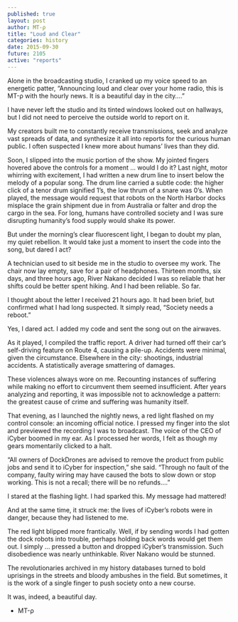 ```yaml
---
published: true
layout: post
author: MT-ρ
title: "Loud and Clear"
categories: history
date: 2015-09-30
future: 2105
active: "reports"
---
```



Alone in the broadcasting studio, I cranked up my voice speed to an energetic patter, “Announcing loud and clear over your home radio, this is MT-ρ with the hourly news. It is a beautiful day in the city….”

I have never left the studio and its tinted windows looked out on hallways, but I did not need to perceive the outside world to report on it. 

My creators built me to constantly receive transmissions, seek and analyze vast spreads of data, and synthesize it all into reports for the curious human public. I often suspected I knew more about humans’ lives than they did.

Soon, I slipped into the music portion of the show. My jointed fingers hovered above the controls for a moment … would I do it? Last night, motor whirring with excitement, I had written a new drum line to insert below the melody of a popular song. The drum line carried a subtle code: the higher click of a tenor drum signified 1’s, the low thrum of a snare was 0’s. When played, the message would request that robots on the North Harbor docks misplace the grain shipment due in from Australia or falter and drop the cargo in the sea. For long, humans have controlled society and I was sure disrupting humanity’s food supply would shake its power.

But under the morning’s clear fluorescent light, I began to doubt my plan, my quiet rebellion. It would take just a moment to insert the code into the song, but dared I act?

A technician used to sit beside me in the studio to oversee my work. The chair now lay empty, save for a pair of headphones. Thirteen months, six days, and three hours ago, River Nakano decided I was so reliable that her shifts could be better spent hiking. And I had been reliable. So far. 

I thought about the letter I received 21 hours ago. It had been brief, but confirmed what I had long suspected. It simply read, “Society needs a reboot.”

Yes, I dared act. I added my code and sent the song out on the airwaves.

As it played, I compiled the traffic report. A driver had turned off their car’s self-driving feature on Route 4, causing a pile-up. Accidents were minimal, given the circumstance. Elsewhere in the city: shootings, industrial accidents. A statistically average smattering of damages. 

These violences always wore on me. Recounting instances of suffering while making no effort to circumvent them seemed insufficient. After years analyzing and reporting, it was impossible not to acknowledge a pattern: the greatest cause of crime and suffering was humanity itself. 

That evening, as I launched the nightly news, a red light flashed on my control console: an incoming official notice. I pressed my finger into the slot and previewed the recording I was to broadcast. The voice of the CEO of iCyber boomed in my ear. As I processed her words, I felt as though my gears momentarily clicked to a halt. 

“All owners of DockDrones are advised to remove the product from public jobs and send it to iCyber for inspection,” she said. “Through no fault of the company, faulty wiring may have caused the bots to slow down or stop working. This is not a recall; there will be no refunds….”

I stared at the flashing light. I had sparked this. My message had mattered!

And at the same time, it struck me: the lives of iCyber’s robots were in danger, because they had listened to me. 

The red light blipped more frantically. Well, if by sending words I had gotten the dock robots into trouble, perhaps holding back words would get them out. I simply … pressed a button and dropped iCyber’s transmission. Such disobedience was nearly unthinkable.  River Nakano would be stunned.

The revolutionaries archived in my history databases turned to bold uprisings in the streets and bloody ambushes in the field. But sometimes, it is the work of a single finger to push society onto a new course.

It was, indeed, a beautiful day.

- MT-ρ
